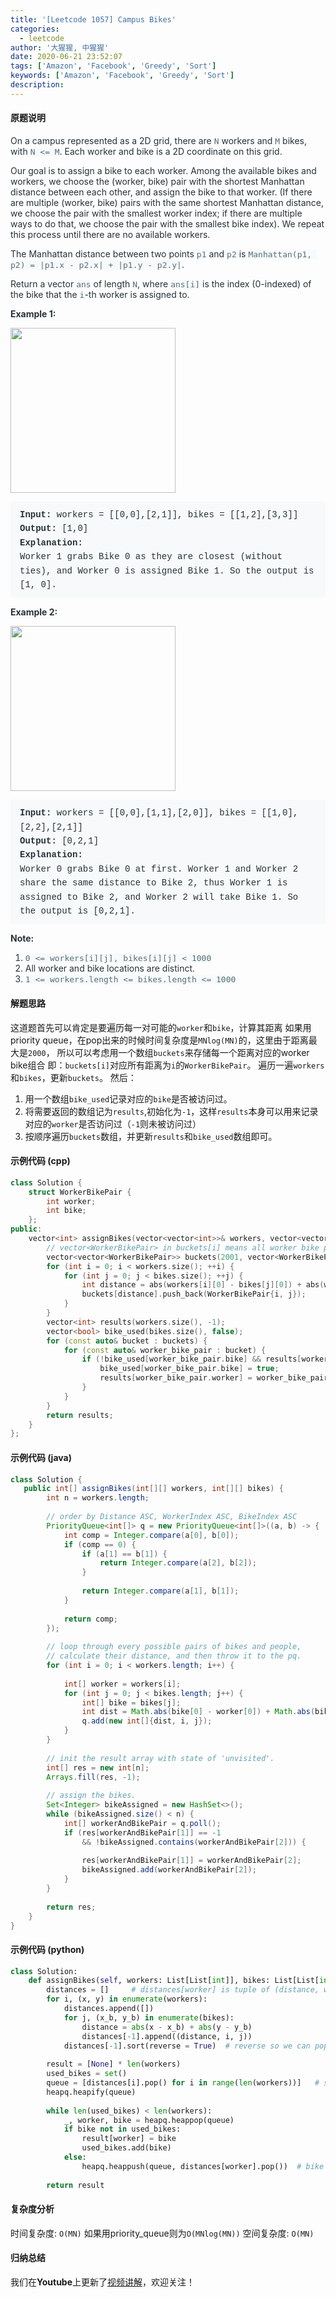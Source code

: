 ```yaml
---
title: '[Leetcode 1057] Campus Bikes'
categories:
  - leetcode
author: '大猩猩, 中猩猩'
date: 2020-06-21 23:52:07
tags: ['Amazon', 'Facebook', 'Greedy', 'Sort']
keywords: ['Amazon', 'Facebook', 'Greedy', 'Sort']
description:
---
```

#### 原题说明
<p style="font-size: 14px; margin-bottom: 1em; color: rgb(38, 50, 56); font-family: -apple-system, system-ui, &quot;Segoe UI&quot;, &quot;PingFang SC&quot;, &quot;Hiragino Sans GB&quot;, &quot;Microsoft YaHei&quot;, &quot;Helvetica Neue&quot;, Helvetica, Arial, sans-serif, &quot;Apple Color Emoji&quot;, &quot;Segoe UI Emoji&quot;, &quot;Segoe UI Symbol&quot;;">On a campus represented as a 2D grid, there are&nbsp;<code style="font-family: monospace; font-size: 13px; color: rgb(84, 110, 122); background-color: rgb(247, 249, 250); border-radius: 3px;">N</code>&nbsp;workers and&nbsp;<code style="font-family: monospace; font-size: 13px; color: rgb(84, 110, 122); background-color: rgb(247, 249, 250); border-radius: 3px;">M</code>&nbsp;bikes, with&nbsp;<code style="font-family: monospace; font-size: 13px; color: rgb(84, 110, 122); background-color: rgb(247, 249, 250); border-radius: 3px;">N &lt;= M</code>. Each worker and bike is a 2D coordinate on this grid.</p><p style="font-size: 14px; margin-bottom: 1em; color: rgb(38, 50, 56); font-family: -apple-system, system-ui, &quot;Segoe UI&quot;, &quot;PingFang SC&quot;, &quot;Hiragino Sans GB&quot;, &quot;Microsoft YaHei&quot;, &quot;Helvetica Neue&quot;, Helvetica, Arial, sans-serif, &quot;Apple Color Emoji&quot;, &quot;Segoe UI Emoji&quot;, &quot;Segoe UI Symbol&quot;;">Our goal is to assign a bike to each worker. Among the available bikes and workers, we choose the (worker, bike) pair with the shortest Manhattan distance between each other, and assign the bike to that worker. (If there are multiple (worker, bike) pairs with the same shortest Manhattan distance, we choose the pair with the smallest worker index; if there are multiple ways to do that, we choose the pair with the smallest bike index). We repeat this process until there are no available workers.</p><p style="font-size: 14px; margin-bottom: 1em; color: rgb(38, 50, 56); font-family: -apple-system, system-ui, &quot;Segoe UI&quot;, &quot;PingFang SC&quot;, &quot;Hiragino Sans GB&quot;, &quot;Microsoft YaHei&quot;, &quot;Helvetica Neue&quot;, Helvetica, Arial, sans-serif, &quot;Apple Color Emoji&quot;, &quot;Segoe UI Emoji&quot;, &quot;Segoe UI Symbol&quot;;">The Manhattan distance between two points&nbsp;<code style="font-family: monospace; font-size: 13px; color: rgb(84, 110, 122); background-color: rgb(247, 249, 250); border-radius: 3px;">p1</code>&nbsp;and&nbsp;<code style="font-family: monospace; font-size: 13px; color: rgb(84, 110, 122); background-color: rgb(247, 249, 250); border-radius: 3px;">p2</code>&nbsp;is&nbsp;<code style="font-family: monospace; font-size: 13px; color: rgb(84, 110, 122); background-color: rgb(247, 249, 250); border-radius: 3px;">Manhattan(p1, p2) = |p1.x - p2.x| + |p1.y - p2.y|</code>.</p><p style="font-size: 14px; margin-bottom: 1em; color: rgb(38, 50, 56); font-family: -apple-system, system-ui, &quot;Segoe UI&quot;, &quot;PingFang SC&quot;, &quot;Hiragino Sans GB&quot;, &quot;Microsoft YaHei&quot;, &quot;Helvetica Neue&quot;, Helvetica, Arial, sans-serif, &quot;Apple Color Emoji&quot;, &quot;Segoe UI Emoji&quot;, &quot;Segoe UI Symbol&quot;;">Return a vector&nbsp;<code style="font-family: monospace; font-size: 13px; color: rgb(84, 110, 122); background-color: rgb(247, 249, 250); border-radius: 3px;">ans</code>&nbsp;of length&nbsp;<code style="font-family: monospace; font-size: 13px; color: rgb(84, 110, 122); background-color: rgb(247, 249, 250); border-radius: 3px;">N</code>, where&nbsp;<code style="font-family: monospace; font-size: 13px; color: rgb(84, 110, 122); background-color: rgb(247, 249, 250); border-radius: 3px;">ans[i]</code>&nbsp;is the index (0-indexed) of the bike that the&nbsp;<code style="font-family: monospace; font-size: 13px; color: rgb(84, 110, 122); background-color: rgb(247, 249, 250); border-radius: 3px;">i</code>-th worker is assigned to.</p><p style="font-size: 14px; margin-bottom: 1em; color: rgb(38, 50, 56); font-family: -apple-system, system-ui, &quot;Segoe UI&quot;, &quot;PingFang SC&quot;, &quot;Hiragino Sans GB&quot;, &quot;Microsoft YaHei&quot;, &quot;Helvetica Neue&quot;, Helvetica, Arial, sans-serif, &quot;Apple Color Emoji&quot;, &quot;Segoe UI Emoji&quot;, &quot;Segoe UI Symbol&quot;;"><span style="font-weight: bolder;">Example 1:</span></p><p style="font-size: 14px; margin-bottom: 1em; color: rgb(38, 50, 56); font-family: -apple-system, system-ui, &quot;Segoe UI&quot;, &quot;PingFang SC&quot;, &quot;Hiragino Sans GB&quot;, &quot;Microsoft YaHei&quot;, &quot;Helvetica Neue&quot;, Helvetica, Arial, sans-serif, &quot;Apple Color Emoji&quot;, &quot;Segoe UI Emoji&quot;, &quot;Segoe UI Symbol&quot;;"><img alt="" src="https://assets.leetcode.com/uploads/2019/03/06/1261_example_1_v2.png" style="border-style: none; max-width: 100%; height: 264px; width: 264px;"></p><pre style="font-family: SFMono-Regular, Consolas, &quot;Liberation Mono&quot;, Menlo, Courier, monospace; margin-bottom: 1em; background: rgb(247, 249, 250); padding: 10px 15px; color: rgb(38, 50, 56); line-height: 1.6; border-radius: 3px; white-space: pre-wrap;"><span style="font-weight: bolder;">Input: </span>workers = <span id="example-input-1-1">[[0,0],[2,1]]</span>, bikes = <span id="example-input-1-2">[[1,2],[3,3]]</span>
<span style="font-weight: bolder;">Output: </span><span id="example-output-1">[1,0]</span>
<span style="font-weight: bolder;">Explanation: </span>
Worker 1 grabs Bike 0 as they are closest (without ties), and Worker 0 is assigned Bike 1. So the output is [1, 0].
</pre><p style="font-size: 14px; margin-bottom: 1em; color: rgb(38, 50, 56); font-family: -apple-system, system-ui, &quot;Segoe UI&quot;, &quot;PingFang SC&quot;, &quot;Hiragino Sans GB&quot;, &quot;Microsoft YaHei&quot;, &quot;Helvetica Neue&quot;, Helvetica, Arial, sans-serif, &quot;Apple Color Emoji&quot;, &quot;Segoe UI Emoji&quot;, &quot;Segoe UI Symbol&quot;;"><span style="font-weight: bolder;">Example 2:</span></p><p style="font-size: 14px; margin-bottom: 1em; color: rgb(38, 50, 56); font-family: -apple-system, system-ui, &quot;Segoe UI&quot;, &quot;PingFang SC&quot;, &quot;Hiragino Sans GB&quot;, &quot;Microsoft YaHei&quot;, &quot;Helvetica Neue&quot;, Helvetica, Arial, sans-serif, &quot;Apple Color Emoji&quot;, &quot;Segoe UI Emoji&quot;, &quot;Segoe UI Symbol&quot;;"><img alt="" src="https://assets.leetcode.com/uploads/2019/03/06/1261_example_2_v2.png" style="border-style: none; max-width: 100%; height: 264px; width: 264px;"></p><pre style="font-family: SFMono-Regular, Consolas, &quot;Liberation Mono&quot;, Menlo, Courier, monospace; margin-bottom: 1em; background: rgb(247, 249, 250); padding: 10px 15px; color: rgb(38, 50, 56); line-height: 1.6; border-radius: 3px; white-space: pre-wrap;"><span style="font-weight: bolder;">Input: </span>workers = <span id="example-input-2-1">[[0,0],[1,1],[2,0]]</span>, bikes = <span id="example-input-2-2">[[1,0],[2,2],[2,1]]</span>
<span style="font-weight: bolder;">Output: </span><span id="example-output-2">[0,2,1]</span>
<span style="font-weight: bolder;">Explanation: </span>
Worker 0 grabs Bike 0 at first. Worker 1 and Worker 2 share the same distance to Bike 2, thus Worker 1 is assigned to Bike 2, and Worker 2 will take Bike 1. So the output is [0,2,1].</pre><p style="font-size: 14px; margin-bottom: 1em; color: rgb(38, 50, 56); font-family: -apple-system, system-ui, &quot;Segoe UI&quot;, &quot;PingFang SC&quot;, &quot;Hiragino Sans GB&quot;, &quot;Microsoft YaHei&quot;, &quot;Helvetica Neue&quot;, Helvetica, Arial, sans-serif, &quot;Apple Color Emoji&quot;, &quot;Segoe UI Emoji&quot;, &quot;Segoe UI Symbol&quot;;"><span style="font-weight: bolder;">Note:</span></p><ol style="margin-bottom: 1em; color: rgb(38, 50, 56); font-family: -apple-system, system-ui, &quot;Segoe UI&quot;, &quot;PingFang SC&quot;, &quot;Hiragino Sans GB&quot;, &quot;Microsoft YaHei&quot;, &quot;Helvetica Neue&quot;, Helvetica, Arial, sans-serif, &quot;Apple Color Emoji&quot;, &quot;Segoe UI Emoji&quot;, &quot;Segoe UI Symbol&quot;;"><li><code style="font-family: monospace; font-size: 13px; color: rgb(84, 110, 122); background-color: rgb(247, 249, 250); border-radius: 3px;">0 &lt;= workers[i][j], bikes[i][j] &lt; 1000</code></li><li>All worker and bike locations are distinct.</li><li><code style="font-family: monospace; font-size: 13px; color: rgb(84, 110, 122); background-color: rgb(247, 249, 250); border-radius: 3px;">1 &lt;= workers.length &lt;= bikes.length &lt;= 1000</code></li></ol>
<!--more-->

#### 解题思路
这道题首先可以肯定是要遍历每一对可能的`worker`和`bike`，计算其距离
如果用priority queue，在pop出来的时候时间复杂度是`MNlog(MN)`的，这里由于距离最大是`2000`，
所以可以考虑用一个数组`buckets`来存储每一个距离对应的worker bike组合
即：`buckets[i]`对应所有距离为`i`的`WorkerBikePair`。
遍历一遍`workers`和`bikes`，更新`buckets`。
然后：
1. 用一个数组`bike_used`记录对应的`bike`是否被访问过。
2. 将需要返回的数组记为`results`,初始化为`-1`，这样`results`本身可以用来记录对应的`worker`是否访问过（`-1`则未被访问过）
3. 按顺序遍历`buckets`数组，并更新`results`和`bike_used`数组即可。

#### 示例代码 (cpp)
```cpp
class Solution {
    struct WorkerBikePair {
        int worker;
        int bike;
    };
public:
    vector<int> assignBikes(vector<vector<int>>& workers, vector<vector<int>>& bikes) {
        // vector<WorkerBikePair> in buckets[i] means all worker bike pairs with distance i.
        vector<vector<WorkerBikePair>> buckets(2001, vector<WorkerBikePair>()); 
        for (int i = 0; i < workers.size(); ++i) {
            for (int j = 0; j < bikes.size(); ++j) {
                int distance = abs(workers[i][0] - bikes[j][0]) + abs(workers[i][1] - bikes[j][1]);
                buckets[distance].push_back(WorkerBikePair{i, j});
            }
        }
        vector<int> results(workers.size(), -1);
        vector<bool> bike_used(bikes.size(), false);
        for (const auto& bucket : buckets) {
            for (const auto& worker_bike_pair : bucket) {
                if (!bike_used[worker_bike_pair.bike] && results[worker_bike_pair.worker] == -1) {
                    bike_used[worker_bike_pair.bike] = true;
                    results[worker_bike_pair.worker] = worker_bike_pair.bike;
                }
            }
        }
        return results;
    }
};
```

#### 示例代码 (java)
```java
class Solution {
   public int[] assignBikes(int[][] workers, int[][] bikes) {
        int n = workers.length;
        
        // order by Distance ASC, WorkerIndex ASC, BikeIndex ASC
        PriorityQueue<int[]> q = new PriorityQueue<int[]>((a, b) -> {
            int comp = Integer.compare(a[0], b[0]);
            if (comp == 0) {
                if (a[1] == b[1]) {
                    return Integer.compare(a[2], b[2]);
                }
                
                return Integer.compare(a[1], b[1]);
            }
            
            return comp;
        });
            
        // loop through every possible pairs of bikes and people,
        // calculate their distance, and then throw it to the pq.
        for (int i = 0; i < workers.length; i++) {
            
            int[] worker = workers[i];
            for (int j = 0; j < bikes.length; j++) {
                int[] bike = bikes[j];
                int dist = Math.abs(bike[0] - worker[0]) + Math.abs(bike[1] - worker[1]);
                q.add(new int[]{dist, i, j}); 
            }
        }
        
        // init the result array with state of 'unvisited'.
        int[] res = new int[n];
        Arrays.fill(res, -1);
        
        // assign the bikes.
        Set<Integer> bikeAssigned = new HashSet<>();
        while (bikeAssigned.size() < n) {
            int[] workerAndBikePair = q.poll();
            if (res[workerAndBikePair[1]] == -1 
                && !bikeAssigned.contains(workerAndBikePair[2])) {   
                
                res[workerAndBikePair[1]] = workerAndBikePair[2];
                bikeAssigned.add(workerAndBikePair[2]);
            }
        }
        
        return res;
    }
}
```

#### 示例代码 (python)
```python
class Solution:
    def assignBikes(self, workers: List[List[int]], bikes: List[List[int]]) -> List[int]:
        distances = []     # distances[worker] is tuple of (distance, worker, bike) for each bike 
        for i, (x, y) in enumerate(workers):
            distances.append([])
            for j, (x_b, y_b) in enumerate(bikes):
                distance = abs(x - x_b) + abs(y - y_b)
                distances[-1].append((distance, i, j))
            distances[-1].sort(reverse = True)  # reverse so we can pop the smallest distance
        
        result = [None] * len(workers)
        used_bikes = set()
        queue = [distances[i].pop() for i in range(len(workers))]   # smallest distance for each worker
        heapq.heapify(queue)
        
        while len(used_bikes) < len(workers):
            _, worker, bike = heapq.heappop(queue)
            if bike not in used_bikes:
                result[worker] = bike
                used_bikes.add(bike)
            else:
                heapq.heappush(queue, distances[worker].pop())  # bike used, add next closest bike
        
        return result
```

#### 复杂度分析
时间复杂度: `O(MN)` 如果用priority_queue则为`O(MNlog(MN))`
空间复杂度: `O(MN)`

#### 归纳总结
我们在**Youtube**上更新了[视频讲解](https://youtu.be/21HYbNz15oc)，欢迎关注！